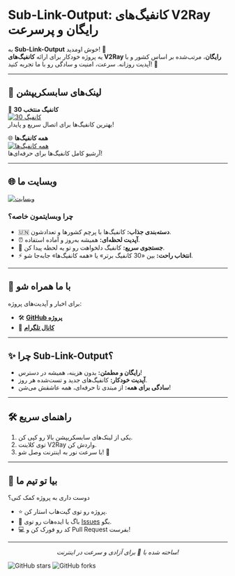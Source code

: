 # Sub-Link-Output: کانفیگ‌های V2Ray رایگان و پرسرعت  

به **Sub-Link-Output** خوش اومدید! 🎉  
یه پروژه خودکار برای ارائه **کانفیگ‌های V2Ray رایگان**، مرتب‌شده بر اساس کشور و با آپدیت روزانه. سرعت، امنیت و سادگی رو با ما تجربه کنید! 💫  

---

## 🔗 لینک‌های سابسکریپشن  

💎 **30 کانفیگ منتخب**  
[![30 کانفیگ](https://img.shields.io/badge/30%20کانفیگ-منتخب-00d4ff?style=for-the-badge&logo=rocket)](https://raw.githubusercontent.com/v2rayCrow/Sub-Link-Output/main/sub.txt#v2sourceSUB)  
بهترین کانفیگ‌ها برای اتصال سریع و پایدار!  

🌐 **همه کانفیگ‌ها**  
[![همه کانفیگ‌ها](https://img.shields.io/badge/همه%20کانفیگ‌ها-8a2be2?style=for-the-badge&logo=cloud)](https://raw.githubusercontent.com/v2rayCrow/Sub-Link-Output/main/all.txt#v2sourceALL)  
آرشیو کامل کانفیگ‌ها برای حرفه‌ای‌ها!  

---

## 🌐 وبسایت ما  
[![وبسایت](https://img.shields.io/badge/وبسایت-SubLinkSite-00d4ff?style=for-the-badge&logo=globe)](https://v2raycrow.github.io/Sub-Link-Site)  

### چرا وبسایتمون خاصه؟  
- 🇺🇳 **دسته‌بندی جذاب:** کانفیگ‌ها با پرچم کشورها و تعدادشون.  
- ⏰ **آپدیت لحظه‌ای:** همیشه به‌روز و آماده استفاده.  
- 🔎 **جستجوی سریع:** کانفیگ دلخواهت رو تو یه لحظه پیدا کن.  
- ⚡ **انتخاب راحت:** بین «30 کانفیگ برتر» یا «همه کانفیگ‌ها» جابه‌جا شو.  

---

## 📣 با ما همراه شو  
برای اخبار و آپدیت‌های پروژه:  
- 🛠 [**GitHub پروژه**](https://github.com/v2rayCrow/Sub-Link-Output)  
- 📢 [**کانال تلگرام**](https://t.me/v2source)  

---

## ✨ چرا Sub-Link-Output؟  
- **رایگان و مطمئن:** بدون هزینه، همیشه در دسترس!  
- **آپدیت خودکار:** کانفیگ‌های جدید و تست‌شده هر روز.  
- **سادگی برای همه:** از مبتدی تا حرفه‌ای، همه عاشقش می‌شن!  

---

## 🛠 راهنمای سریع  
1. یکی از لینک‌های سابسکریپشن بالا رو کپی کن.  
2. توی کلاینت V2Ray واردش کن.  
3. با سرعت نور به اینترنت وصل شو! 🚀  

---

## 🤝 بیا تو تیم ما  
دوست داری به پروژه کمک کنی؟  
- ⭐ پروژه رو توی گیت‌هاب استار کن.  
- 🐛 باگ یا ایده‌هات رو توی [Issues](https://github.com/v2rayCrow/Sub-Link-Output/issues) بگو.  
- 💻 کد رو فورک کن و Pull Request بفرست!  

---

<p align="center">
  <i> ساخته شده با 💜 برای آزادی و سرعت در اینترنت!</i>
</p>

![GitHub stars](https://img.shields.io/github/stars/v2rayCrow/Sub-Link-Output?style=social)
![GitHub forks](https://img.shields.io/github/forks/v2rayCrow/Sub-Link-Output?style=social)
